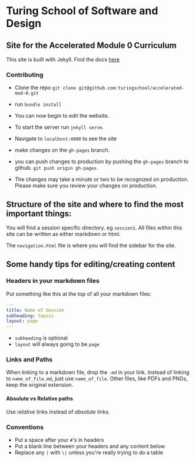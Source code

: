 # Turing School of Software and Design

## Site for the Accelerated Module 0 Curriculum

This site is built with Jekyll. Find the docs [here](https://jekyllrb.com/docs/usage/)

### Contributing

* Clone the repo `git clone git@github.com:turingschool/accelerated-mod-0.git`
* run `bundle install`
* You can now begin to edit the website.
* To start the server run `jekyll serve`.
* Navigate to `localhost:4000` to see the site

* make changes on the `gh-pages` branch.
* you can push changes to production by pushing the `gh-pages` branch to github. `git push origin gh-pages`.
* The changes may take a minute or two to be recognized on production. Please make sure you review your changes on production.

## Structure of the site and where to find the most important things:

You will find a session specific directory. eg `session1`. All files within this site can be written as either markdown or html.

The `navigation.html` file is where you will find the sidebar for the site.

## Some handy tips for editing/creating content

### Headers in your markdown files

Put something like this at the top of all your markdown files:

```yaml
---
title: Name of Session
subheading: topics
layout: page
---
```

- `subheading` is optional
- `layout` will always going to be `page`

### Links and Paths

When linking to a markdown file, drop the `.md` in your link. Instead of linking to `name_of_file.md`, just use `name_of_file`. Other files, like PDFs and PNGs, keep the original extension.

#### Absolute vs Relative paths

Use *relative* links instead of *absolute* links. 

### Conventions

- Put a space after your `#`'s in headers
- Put a blank line between your headers and any content below
- Replace any `|` with `\|` unless you're really trying to do a table